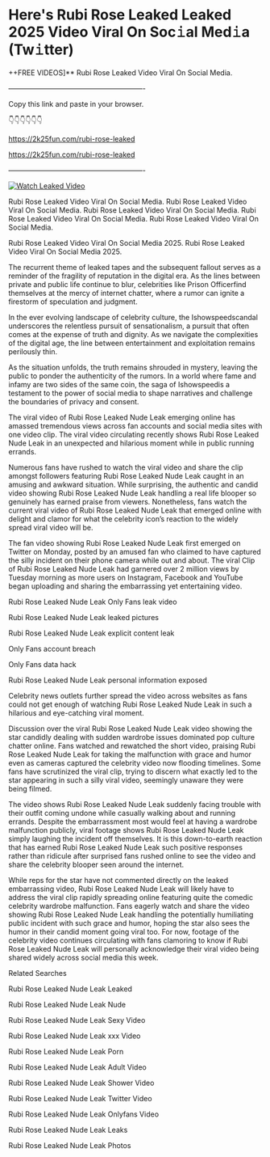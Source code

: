 # Here's Rubi Rose Leaked Leaked 2025 Video Viral On Soc𝚒al Med𝚒a (Tw𝚒tter)

++FREE VIDEOS]** Rubi Rose Leaked Video Viral On Social Media.

———————————————————-

Copy this link and paste in your browser.

👇👇👇👇👇👇

https://2k25fun.com/rubi-rose-leaked

https://2k25fun.com/rubi-rose-leaked

———————————————————-

[![Watch Leaked Video](https://miro.medium.com/v2/resize:fit:828/format:webp/1*cilzJN44JGOrTw9NJCrNHA.gif "Watch Leaked Video")](https://2k25fun.com/rubi-rose-leaked)

Rubi Rose Leaked Video Viral On Social Media. Rubi Rose Leaked Video Viral On Social Media. Rubi Rose Leaked Video Viral On Social Media. Rubi Rose Leaked Video Viral On Social Media. Rubi Rose Leaked Video Viral On Social Media.

Rubi Rose Leaked Video Viral On Social Media 2025. Rubi Rose Leaked Video Viral On Social Media 2025.

The recurrent theme of leaked tapes and the subsequent fallout serves as a reminder of the fragility of reputation in the digital era. As the lines between private and public life continue to blur, celebrities like Prison Officerfind themselves at the mercy of internet chatter, where a rumor can ignite a firestorm of speculation and judgment.

In the ever evolving landscape of celebrity culture, the Ishowspeedscandal underscores the relentless pursuit of sensationalism, a pursuit that often comes at the expense of truth and dignity. As we navigate the complexities of the digital age, the line between entertainment and exploitation remains perilously thin.

As the situation unfolds, the truth remains shrouded in mystery, leaving the public to ponder the authenticity of the rumors. In a world where fame and infamy are two sides of the same coin, the saga of Ishowspeedis a testament to the power of social media to shape narratives and challenge the boundaries of privacy and consent.

The viral video of Rubi Rose Leaked Nude Leak emerging online has amassed tremendous views across fan accounts and social media sites with one video clip. The viral video circulating recently shows Rubi Rose Leaked Nude Leak in an unexpected and hilarious moment while in public running errands.

Numerous fans have rushed to watch the viral video and share the clip amongst followers featuring Rubi Rose Leaked Nude Leak caught in an amusing and awkward situation. While surprising, the authentic and candid video showing Rubi Rose Leaked Nude Leak handling a real life blooper so genuinely has earned praise from viewers. Nonetheless, fans watch the current viral video of Rubi Rose Leaked Nude Leak that emerged online with delight and clamor for what the celebrity icon’s reaction to the widely spread viral video will be.

The fan video showing Rubi Rose Leaked Nude Leak first emerged on Twitter on Monday, posted by an amused fan who claimed to have captured the silly incident on their phone camera while out and about. The viral Clip of Rubi Rose Leaked Nude Leak had garnered over 2 million views by Tuesday morning as more users on Instagram, Facebook and YouTube began uploading and sharing the embarrassing yet entertaining video.

Rubi Rose Leaked Nude Leak Only Fans leak video

Rubi Rose Leaked Nude Leak leaked pictures

Rubi Rose Leaked Nude Leak explicit content leak

Only Fans account breach

Only Fans data hack

Rubi Rose Leaked Nude Leak personal information exposed

Celebrity news outlets further spread the video across websites as fans could not get enough of watching Rubi Rose Leaked Nude Leak in such a hilarious and eye-catching viral moment.

Discussion over the viral Rubi Rose Leaked Nude Leak video showing the star candidly dealing with sudden wardrobe issues dominated pop culture chatter online. Fans watched and rewatched the short video, praising Rubi Rose Leaked Nude Leak for taking the malfunction with grace and humor even as cameras captured the celebrity video now flooding timelines. Some fans have scrutinized the viral clip, trying to discern what exactly led to the star appearing in such a silly viral video, seemingly unaware they were being filmed.

The video shows Rubi Rose Leaked Nude Leak suddenly facing trouble with their outfit coming undone while casually walking about and running errands. Despite the embarrassment most would feel at having a wardrobe malfunction publicly, viral footage shows Rubi Rose Leaked Nude Leak simply laughing the incident off themselves. It is this down-to-earth reaction that has earned Rubi Rose Leaked Nude Leak such positive responses rather than ridicule after surprised fans rushed online to see the video and share the celebrity blooper seen around the internet.

While reps for the star have not commented directly on the leaked embarrassing video, Rubi Rose Leaked Nude Leak will likely have to address the viral clip rapidly spreading online featuring quite the comedic celebrity wardrobe malfunction. Fans eagerly watch and share the video showing Rubi Rose Leaked Nude Leak handling the potentially humiliating public incident with such grace and humor, hoping the star also sees the humor in their candid moment going viral too. For now, footage of the celebrity video continues circulating with fans clamoring to know if Rubi Rose Leaked Nude Leak will personally acknowledge their viral video being shared widely across social media this week.

Related Searches

Rubi Rose Leaked Nude Leak Leaked

Rubi Rose Leaked Nude Leak Nude

Rubi Rose Leaked Nude Leak Sexy Video

Rubi Rose Leaked Nude Leak xxx Video

Rubi Rose Leaked Nude Leak Porn

Rubi Rose Leaked Nude Leak Adult Video

Rubi Rose Leaked Nude Leak Shower Video

Rubi Rose Leaked Nude Leak Twitter Video

Rubi Rose Leaked Nude Leak Onlyfans Video

Rubi Rose Leaked Nude Leak Leaks

Rubi Rose Leaked Nude Leak Photos
